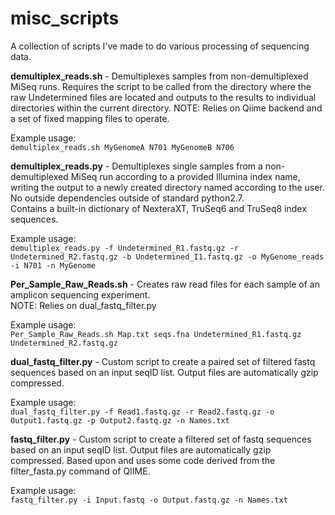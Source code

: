 misc_scripts
============

A collection of scripts I've made to do various processing of sequencing data.

**demultiplex_reads.sh** - Demultiplexes samples from non-demultiplexed MiSeq runs. Requires the script to be called from the directory where the raw Undetermined files are located and outputs to the results to individual directories within the current directory.
NOTE: Relies on Qiime backend and a set of fixed mapping files to operate.

Example usage:  
`demultiplex_reads.sh MyGenomeA N701 MyGenomeB N706`

**demultiplex_reads.py** - Demultiplexes single samples from a non-demultiplexed MiSeq run according to a provided Illumina index name, writing the output to a newly created directory named according to the user.  
No outside dependencies outside of standard python2.7.  
Contains a built-in dictionary of NexteraXT, TruSeq6 and TruSeq8 index sequences. 

Example usage:  
`demultiplex_reads.py -f Undetermined_R1.fastq.gz -r Undetermined_R2.fastq.gz -b Undetermined_I1.fastq.gz -o MyGenome_reads -i N701 -n MyGenome`

**Per_Sample_Raw_Reads.sh** - Creates raw read files for each sample of an amplicon sequencing experiment.  
NOTE: Relies on dual\_fastq\_filter.py

Example usage:  
`Per_Sample_Raw_Reads.sh Map.txt seqs.fna Undetermined_R1.fastq.gz Undetermined_R2.fastq.gz`
	
**dual_fastq_filter.py** - Custom script to create a paired set of filtered fastq sequences based on an input seqID list. Output files are automatically gzip compressed. 

Example usage:  
`dual_fastq_filter.py -f Read1.fastq.gz -r Read2.fastq.gz -o Output1.fastq.gz -p Output2.fastq.gz -n Names.txt`

**fastq_filter.py** - Custom script to create a filtered set of fastq sequences based on an input seqID list. Output files are automatically gzip compressed. Based upon and uses some code derived from the filter_fasta.py command of QIIME. 

Example usage:  
`fastq_filter.py -i Input.fastq -o Output.fastq.gz -n Names.txt`
